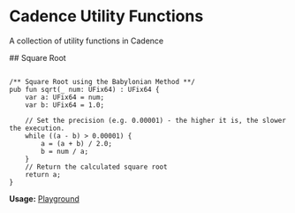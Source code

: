 # Cadence Utility Functions
A collection of utility functions in Cadence


## Square Root

```cadence

/** Square Root using the Babylonian Method **/
pub fun sqrt(_ num: UFix64) : UFix64 {
	var a: UFix64 = num;
	var b: UFix64 = 1.0;

	// Set the precision (e.g. 0.00001) - the higher it is, the slower the execution.
	while ((a - b) > 0.00001) {
		a = (a + b) / 2.0;
		b = num / a;
	}
	// Return the calculated square root
	return a;
}

```

**Usage:** [Playground](https://play.onflow.org/200636eb-c3d7-4752-af69-48a6cfcd2a64?type=script&id=a4d910b3-fbf1-413d-9aef-891502ef43e3)

